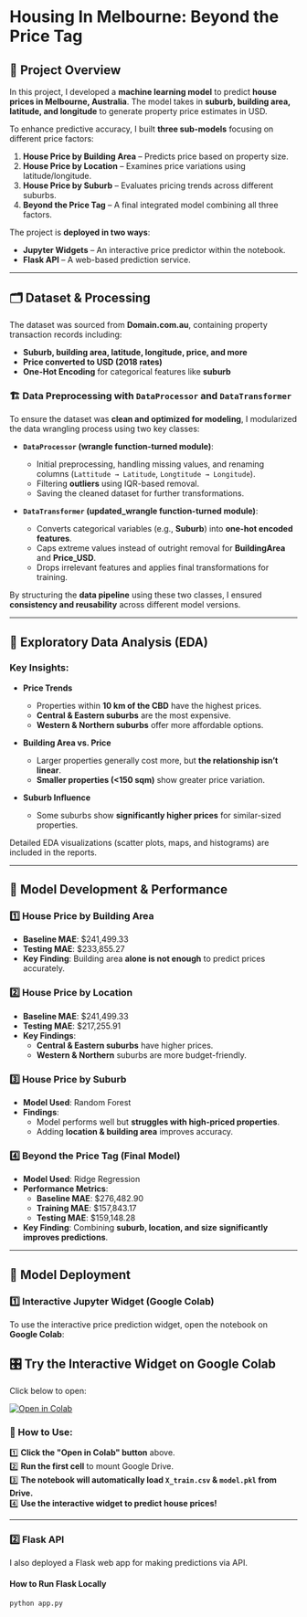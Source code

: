 # Housing In Melbourne: Beyond the Price Tag

## 📌 Project Overview  
In this project, I developed a **machine learning model** to predict **house prices in Melbourne, Australia**. The model takes in **suburb, building area, latitude, and longitude** to generate property price estimates in USD.  

To enhance predictive accuracy, I built **three sub-models** focusing on different price factors:
1. **House Price by Building Area** – Predicts price based on property size.
2. **House Price by Location** – Examines price variations using latitude/longitude.
3. **House Price by Suburb** – Evaluates pricing trends across different suburbs.
4. **Beyond the Price Tag** – A final integrated model combining all three factors.

The project is **deployed in two ways**:
- **Jupyter Widgets** – An interactive price predictor within the notebook.
- **Flask API** – A web-based prediction service.

---

## 🗂 Dataset & Processing  

The dataset was sourced from **Domain.com.au**, containing property transaction records including:  
- **Suburb, building area, latitude, longitude, price, and more**  
- **Price converted to USD (2018 rates)**  
- **One-Hot Encoding** for categorical features like **suburb**  

### 🏗 Data Preprocessing with `DataProcessor` and `DataTransformer`
To ensure the dataset was **clean and optimized for modeling**, I modularized the data wrangling process using two key classes:

- **`DataProcessor` (wrangle function-turned module)**:  
  - Initial preprocessing, handling missing values, and renaming columns (`Lattitude → Latitude`, `Longtitude → Longitude`).
  - Filtering **outliers** using IQR-based removal.
  - Saving the cleaned dataset for further transformations.

- **`DataTransformer` (updated_wrangle function-turned module)**:  
  - Converts categorical variables (e.g., **Suburb**) into **one-hot encoded features**.
  - Caps extreme values instead of outright removal for **BuildingArea** and **Price_USD**.
  - Drops irrelevant features and applies final transformations for training.

By structuring the **data pipeline** using these two classes, I ensured **consistency and reusability** across different model versions.

---

## 🔬 Exploratory Data Analysis (EDA)  

### Key Insights:
- **Price Trends**  
  - Properties within **10 km of the CBD** have the highest prices.  
  - **Central & Eastern suburbs** are the most expensive.  
  - **Western & Northern suburbs** offer more affordable options.  

- **Building Area vs. Price**  
  - Larger properties generally cost more, but **the relationship isn’t linear**.  
  - **Smaller properties (<150 sqm)** show greater price variation.  

- **Suburb Influence**  
  - Some suburbs show **significantly higher prices** for similar-sized properties.  

Detailed EDA visualizations (scatter plots, maps, and histograms) are included in the reports.

---

## 🔧 Model Development & Performance  

### **1️⃣ House Price by Building Area**  
- **Baseline MAE**: $241,499.33  
- **Testing MAE**: $233,855.27  
- **Key Finding**: Building area **alone is not enough** to predict prices accurately.  

### **2️⃣ House Price by Location**  
- **Baseline MAE**: $241,499.33  
- **Testing MAE**: $217,255.91  
- **Key Findings**:  
  - **Central & Eastern suburbs** have higher prices.  
  - **Western & Northern** suburbs are more budget-friendly.  

### **3️⃣ House Price by Suburb**  
- **Model Used**: Random Forest  
- **Findings**:  
  - Model performs well but **struggles with high-priced properties**.  
  - Adding **location & building area** improves accuracy.  

### **4️⃣ Beyond the Price Tag (Final Model)**  
- **Model Used**: Ridge Regression  
- **Performance Metrics**:  
  - **Baseline MAE**: $276,482.90  
  - **Training MAE**: $157,843.17  
  - **Testing MAE**: $159,148.28  
- **Key Finding**: Combining **suburb, location, and size** **significantly improves predictions**.

---

## 🚀 Model Deployment  

### **1️⃣ Interactive Jupyter Widget (Google Colab)**  
To use the interactive price prediction widget, open the notebook on **Google Colab**:  

## 🎛 Try the Interactive Widget on Google Colab
Click below to open:

[![Open in Colab](https://colab.research.google.com/assets/colab-badge.svg)](https://colab.research.google.com/github/YOUR_USERNAME/NdubuakuMiracle/housing-in-melbourne/blob/main/reports/app/deployed_interactive_widget.ipynb)

### 🚀 How to Use:
1️⃣ **Click the "Open in Colab" button** above.  
2️⃣ **Run the first cell** to mount Google Drive.  
3️⃣ **The notebook will automatically load `X_train.csv` & `model.pkl` from Drive.**  
4️⃣ **Use the interactive widget to predict house prices!**  


---

### **2️⃣ Flask API**  
I also deployed a Flask web app for making predictions via API.

#### **How to Run Flask Locally**  
```sh
python app.py
